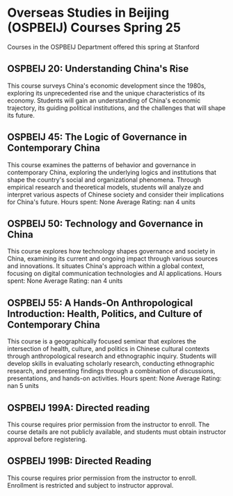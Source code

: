 # Overseas Studies in Beijing (OSPBEIJ) Courses Spring 25 
Courses in the OSPBEIJ Department offered this spring at Stanford
 ## OSPBEIJ 20: Understanding China's Rise
This course surveys China's economic development since the 1980s, exploring its unprecedented rise and the unique characteristics of its economy. Students will gain an understanding of China's economic trajectory, its guiding political institutions, and the challenges that will shape its future.
## OSPBEIJ 45: The Logic of Governance in Contemporary China
This course examines the patterns of behavior and governance in contemporary China, exploring the underlying logics and institutions that shape the country's social and organizational phenomena. Through empirical research and theoretical models, students will analyze and interpret various aspects of Chinese society and consider their implications for China's future.
Hours spent: None
Average Rating: nan
4 units
## OSPBEIJ 50: Technology and Governance in China
This course explores how technology shapes governance and society in China, examining its current and ongoing impact through various sources and innovations. It situates China's approach within a global context, focusing on digital communication technologies and AI applications.
Hours spent: None
Average Rating: nan
4 units
## OSPBEIJ 55: A Hands-On Anthropological Introduction:  Health, Politics, and Culture of Contemporary China
This course is a geographically focused seminar that explores the intersection of health, culture, and politics in Chinese cultural contexts through anthropological research and ethnographic inquiry. Students will develop skills in evaluating scholarly research, conducting ethnographic research, and presenting findings through a combination of discussions, presentations, and hands-on activities.
Hours spent: None
Average Rating: nan
5 units
## OSPBEIJ 199A: Directed reading
This course requires prior permission from the instructor to enroll. The course details are not publicly available, and students must obtain instructor approval before registering.
## OSPBEIJ 199B: Directed Reading
This course requires prior permission from the instructor to enroll. Enrollment is restricted and subject to instructor approval.